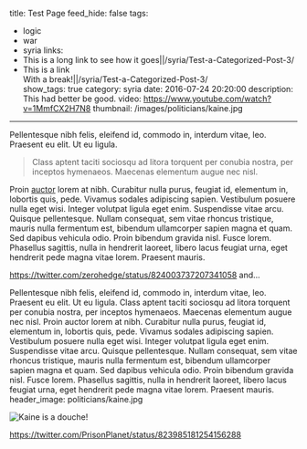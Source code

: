 title: Test Page
feed_hide: false
tags:
  - logic
  - war
  - syria
links:
 - This is a long link to see how it goes||/syria/Test-a-Categorized-Post-3/
 - This is a link<br>With a break!||/syria/Test-a-Categorized-Post-3/  
show_tags: true
category: syria
date: 2016-07-24 20:20:00
description: This had better be good.
video: https://www.youtube.com/watch?v=1MmfCX2H7N8
thumbnail: /images/politicians/kaine.jpg
---
Pellentesque nibh felis, eleifend id, commodo in, interdum vitae, leo. Praesent eu elit. Ut eu ligula.

<blockquote>
Class aptent taciti sociosqu ad litora torquent per conubia nostra, per inceptos hymenaeos. Maecenas elementum augue nec nisl.
</blockquote>

Proin [auctor](test.com) lorem at nibh. Curabitur nulla purus, feugiat id, elementum in, lobortis quis, pede. Vivamus sodales adipiscing sapien. Vestibulum posuere nulla eget wisi. Integer volutpat ligula eget enim. Suspendisse vitae arcu. Quisque pellentesque. Nullam consequat, sem vitae rhoncus tristique, mauris nulla fermentum est, bibendum ullamcorper sapien magna et quam. Sed dapibus vehicula odio. Proin bibendum gravida nisl. Fusce lorem. Phasellus sagittis, nulla in hendrerit laoreet,
libero lacus feugiat urna, eget hendrerit pede magna vitae lorem. Praesent mauris.

https://twitter.com/zerohedge/status/824003737207341058
and...

Pellentesque nibh felis, eleifend id, commodo in, interdum vitae, leo. Praesent eu elit. Ut eu ligula. Class aptent taciti sociosqu ad litora torquent per conubia nostra, per inceptos hymenaeos. Maecenas elementum augue nec nisl. Proin auctor lorem at nibh. Curabitur nulla purus, feugiat id, elementum in, lobortis quis, pede. Vivamus sodales adipiscing sapien. Vestibulum posuere nulla eget wisi. Integer volutpat ligula eget enim. Suspendisse vitae arcu. Quisque pellentesque. Nullam consequat, sem vitae rhoncus tristique, mauris nulla fermentum est, bibendum ullamcorper sapien magna et quam. Sed dapibus vehicula odio. Proin bibendum gravida nisl. Fusce lorem. Phasellus sagittis, nulla in hendrerit laoreet, libero lacus feugiat urna, eget hendrerit pede magna vitae lorem. Praesent mauris.
header_image: politicians/kaine.jpg

![Kaine is a douche!](/images/politicians/kaine.jpg)

https://twitter.com/PrisonPlanet/status/823985181254156288